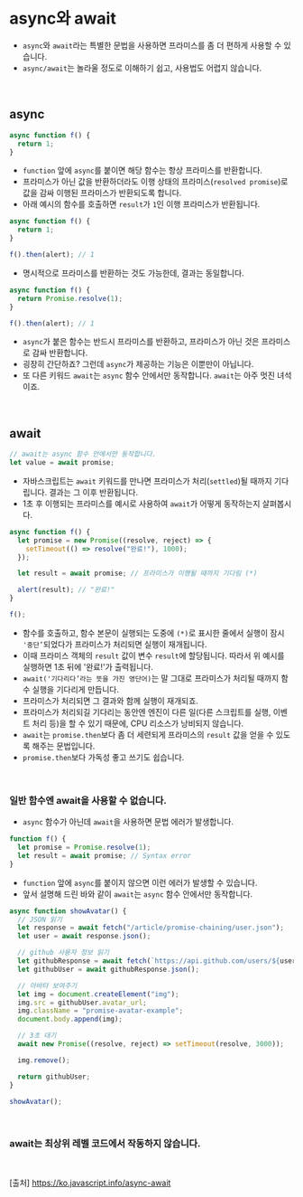 # async와 await

- `async`와 `await`라는 특별한 문법을 사용하면 프라미스를 좀 더 편하게 사용할 수 있습니다.
- `async/await`는 놀라울 정도로 이해하기 쉽고, 사용법도 어렵지 않습니다.

<br>

## async

```js
async function f() {
  return 1;
}
```

- `function` 앞에 `async`를 붙이면 해당 함수는 항상 프라미스를 반환합니다.
- 프라미스가 아닌 값을 반환하더라도 이행 상태의 프라미스(`resolved promise`)로 값을 감싸 이행된 프라미스가 반환되도록 합니다.
- 아래 예시의 함수를 호출하면 `result`가 `1`인 이행 프라미스가 반환됩니다.

```js
async function f() {
  return 1;
}

f().then(alert); // 1
```

- 명시적으로 프라미스를 반환하는 것도 가능한데, 결과는 동일합니다.

```js
async function f() {
  return Promise.resolve(1);
}

f().then(alert); // 1
```

- `async`가 붙은 함수는 반드시 프라미스를 반환하고, 프라미스가 아닌 것은 프라미스로 감싸 반환합니다.
- 굉장히 간단하죠? 그런데 `async`가 제공하는 기능은 이뿐만이 아닙니다.
- 또 다른 키워드 `await`는 `async` 함수 안에서만 동작합니다. `await`는 아주 멋진 녀석이죠.

<br>

## await

```js
// await는 async 함수 안에서만 동작합니다.
let value = await promise;
```

- 자바스크립트는 `await` 키워드를 만나면 프라미스가 처리(`settled`)될 때까지 기다립니다. 결과는 그 이후 반환됩니다.
- 1초 후 이행되는 프라미스를 예시로 사용하여 `await`가 어떻게 동작하는지 살펴봅시다.

```js
async function f() {
  let promise = new Promise((resolve, reject) => {
    setTimeout(() => resolve("완료!"), 1000);
  });

  let result = await promise; // 프라미스가 이행될 때까지 기다림 (*)

  alert(result); // "완료!"
}

f();
```

- 함수를 호출하고, 함수 본문이 실행되는 도중에 `(*)`로 표시한 줄에서 실행이 잠시 `'중단’`되었다가 프라미스가 처리되면 실행이 재개됩니다.
- 이때 프라미스 객체의 `result` 값이 변수 `result`에 할당됩니다. 따라서 위 예시를 실행하면 1초 뒤에 '완료!'가 출력됩니다.
- `await('기다리다’라는 뜻을 가진 영단어)`는 말 그대로 프라미스가 처리될 때까지 함수 실행을 기다리게 만듭니다.
- 프라미스가 처리되면 그 결과와 함께 실행이 재개되죠.
- 프라미스가 처리되길 기다리는 동안엔 엔진이 다른 일(다른 스크립트를 실행, 이벤트 처리 등)을 할 수 있기 때문에, CPU 리소스가 낭비되지 않습니다.
- `await`는 `promise.then`보다 좀 더 세련되게 프라미스의 `result` 값을 얻을 수 있도록 해주는 문법입니다.
- `promise.then`보다 가독성 좋고 쓰기도 쉽습니다.

<br>

### 일반 함수엔 await을 사용할 수 없습니다.

- `async` 함수가 아닌데 `await`을 사용하면 문법 에러가 발생합니다.

```js
function f() {
  let promise = Promise.resolve(1);
  let result = await promise; // Syntax error
}
```

- `function` 앞에 `async`를 붙이지 않으면 이런 에러가 발생할 수 있습니다.
- 앞서 설명해 드린 바와 같이 `await`는 `async` 함수 안에서만 동작합니다.

```js
async function showAvatar() {
  // JSON 읽기
  let response = await fetch("/article/promise-chaining/user.json");
  let user = await response.json();

  // github 사용자 정보 읽기
  let githubResponse = await fetch(`https://api.github.com/users/${user.name}`);
  let githubUser = await githubResponse.json();

  // 아바타 보여주기
  let img = document.createElement("img");
  img.src = githubUser.avatar_url;
  img.className = "promise-avatar-example";
  document.body.append(img);

  // 3초 대기
  await new Promise((resolve, reject) => setTimeout(resolve, 3000));

  img.remove();

  return githubUser;
}

showAvatar();
```

<br>

### await는 최상위 레벨 코드에서 작동하지 않습니다.

<br>

[출처]
https://ko.javascript.info/async-await
